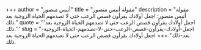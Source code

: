 +++
author = "أنيس منصور"
title = "مقولة أنيس منصور"
description = "مقولة أنيس منصور: اجعل أولادك يقرأون قصص الرعب حتى لا تصدمهم الحياة الزوجية بعد ذلك."
quote = '''اجعل أولادك يقرأون قصص الرعب حتى لا تصدمهم الحياة الزوجية بعد ذلك.''' 
slug = "اجعل-أولادك-يقرأون-قصص-الرعب-حتى-لا-تصدمهم-الحياة-الزوجية-بعد-ذلك"
+++
اجعل أولادك يقرأون قصص الرعب حتى لا تصدمهم الحياة الزوجية بعد ذلك.
